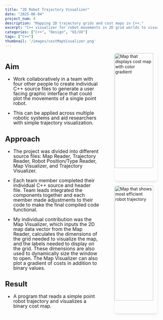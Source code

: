```yaml
---
title: "2D Robot Trajectory Visualizer"
date: "2025-06-04"
project_num: 4
description: "Mapping 2D trajectory grids and cost maps in C++."
excerpt: "C++ visualizer for robot movements in 2D grid worlds to visualize simple trajectories and their cost map."
categories: ["C++", "Design", "UI/UX"]
tags: ["C++"]
thumbnail: '/images/costMapVisualizer.png'
---
```

<div style="display: grid; grid-template-columns: 2fr 1fr; gap: 2rem; margin: 1rem 0;">
  <!-- Left Column - Text -->
  <div style="font-size: 1.0rem; line-height: 1.0;">
    <h2>Aim</h2>
     <ul>
      <li><p>Work collaboratively in a team with four other people to create individual C++ source files to generate a user facing graphic interface that could plot the movements of a single point robot.</p></li>
      <li><p>This can be applied across multiple robotic systems and aid researchers with simple trajectory visualization.</p></li>
      </ul>
    <h2>Approach</h2>
     <ul>
      <li><p>The project was divided into different source files: Map Reader, Trajectory Reader, Robot Position/Type Reader, Map Visualizer, and Trajectory Visualizer.</p></li>
      <li><p>Each team member completed their individual C++ source and header file. Team leads integrated the components together and each member made adjustments to their code to make the final compiled code functional.</p></li>
      <li><p>My individual contribution was the Map Visualizer, which inputs the 2D map data vector from the Map Reader, calculates the dimensions of the grid needed to visualize the map, and the labels needed to display on the grid. These dimensions are also used to dynamically size the window to open. The Map Visualizer can also plot a gradient of costs in addition to binary values.</p></li>
     </ul>
    <h2>Result</h2>
     <ul>
      <li><p>A program that reads a simple point robot trajectory and visualizes a binary cost map.</p></li>
     </ul>
  </div>

  <!-- Right Column - Images -->
  <div style="display: flex; flex-direction: column; align-items: flex-end; gap: 1rem;">
    <img src="/images/trajectoryVisualizerGradient.png" alt="Map that displays cost map with color gradient" style="width: 90%; border-radius: 8px; box-shadow: 0 4px 6px rgba(0, 0, 0, 0.1);" />
    <img src="/images/roboViz.png" alt="Map that shows most efficient robot trajectory" style="width: 90%; border-radius: 8px; box-shadow: 0 4px 6px rgba(0, 0, 0, 0.1);" />
  </div>
</div>